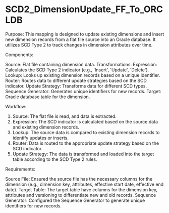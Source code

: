 # SCD2_DimensionUpdate_FF_To_ORCLDB
Purpose:
This mapping is designed to update existing dimensions and insert new dimension records from a flat file source into an Oracle database. It utilizes SCD Type 2 to track changes in dimension attributes over time.

Components:

Source: Flat file containing dimension data.
Transformations:
Expression: Calculates the SCD Type 2 indicator (e.g., 'Insert', 'Update', 'Delete').
Lookup: Looks up existing dimension records based on a unique identifier.
Router: Routes data to different update strategies based on the SCD indicator.
Update Strategy: Transforms data for different SCD types.
Sequence Generator: Generates unique identifiers for new records.
Target: Oracle database table for the dimension.

Workflow:

1. Source: The flat file is read, and data is extracted.
2. Expression: The SCD indicator is calculated based on the source data and existing dimension records.
3. Lookup: The source data is compared to existing dimension records to identify updates or inserts.
4. Router: Data is routed to the appropriate update strategy based on the SCD indicator.
5. Update Strategy: The data is transformed and loaded into the target table according to the SCD Type 2 rules.

Requirements:

Source File: Ensured the source file has the necessary columns for the dimension (e.g., dimension key, attributes, effective start date, effective end date).
Target Table: The target table have columns for the dimension key, attributes and versioning to differentiate new and old records.
Sequence Generator: Configured the Sequence Generator to generate unique identifiers for new records.
